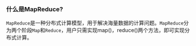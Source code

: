 ### 什么是MapReduce?

`MapReduce`是一种分布式计算模型，用于解决海量数据的计算问题。`MapReduce`分为两个阶段`Map`和`Reduce`，用户只需实现map()，reduce()两个方法，即可实现分布式计算。

